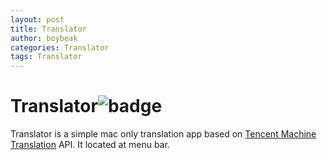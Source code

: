 ```yaml
---
layout: post
title: Translator
author: boybeak
categories: Translator
tags: Translator
---
```


# Translator![badge](https://img.shields.io/badge/Translator-0.1-blue)
Translator is a simple mac only translation app based on [Tencent Machine Translation](https://cloud.tencent.com/document/product/551/15611) API. It located at menu bar.